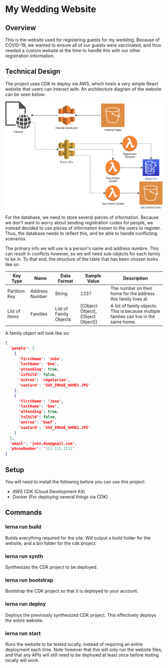 # My Wedding Website

## Overview
This is the website used for registering guests for my wedding. Because of COVID-19, we wanted to ensure all of our guests were vaccinated, and thus needed a custom website at the time to handle this with our other registration information.

## Technical Design
The project uses CDK to deploy via AWS, which hosts a very simple React website that users can interact with. An architecture diagram of the website can be seen below:

![The architecture diagram for the website.](https://github.com/GEMISIS/wedding-website/blob/main/diagrams/architecture.png?raw=true)

For the database, we need to store several pieces of information. Because we don't want to worry about sending registration codes for people, we instead decided to use pieces of information known to the users to register. Thus, the database needs to reflect this, and be able to handle conflicting scenarios.

The primary info we will use is a person's name and address numbre. This can result in conflicts however, so we will need sub-objects for each family to be in. To that end, the structure of the table that has been chosen looks like so:

|Key Type|Name|Data Format|Sample Value|Description|
|---|---|---|---|---|
|Partition Key|Address Number|String|1337|The number on their home for the address this family lives at.|
|List of Items|Families|List of Family Objects|[[Object Object],[Object Object]]|A list of family objects. This is because multiple famlies can live in the same home.

A family object will look like so:
```json
{
  'people': [
    {
      'firstName': 'John',
      'lastName': 'Doe',
      'attending': true,
      'isChild': false,
      'entree': 'vegetarian',
      'vaxCard': 'VAX_IMAGE_NAME1.JPG'
    },
    {
      'firstName': 'Jane',
      'lastName': 'Doe',
      'attending': true,
      'isChild': false,
      'entree': 'beef',
      'vaxCard': 'VAX_IMAGE_NAME2.JPG'
    }
  ],
  'email': 'john.doe@gmail.com',
  'phoneNumber': '111-111-1111'
}
```

## Setup
You will need to install the following before you can use this project:
- AWS CDK (Cloud Development Kit)
- Docker (For deploying several things via CDK)

## Commands

### lerna run build
Builds everything required for the site. Will output a build folder for the website, and a bin folder for the cdk project.

### lerna run synth
Synthesizes the CDK project to be deployed.

### lerna run bootstrap
Bootstrap the CDK project so that it is deployed to your account.

### lerna run deploy
Deploys the previously synthesized CDK project. This effectively deploys the entire website.

### lerna run start
Runs the website to be tested locally, instead of requiring an entire deployment each time. Note however that this will only run the website files, and that any APIs will still need to be deployed at least once before testing locally will work.